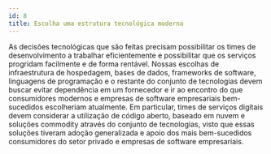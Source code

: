 ```yaml
---
id: 8
title: Escolha uma estrutura tecnológica moderna
---
```


As decisões tecnológicas que são feitas precisam possibilitar os times de desenvolvimento a trabalhar eficientemente e possibilitar que os serviços progridam facilmente e de forma rentável. Nossas escolhas de infraestrutura de hospedagem, bases de dados, frameworks de software, linguagens de programação e o restante do conjunto de tecnologias devem buscar evitar dependência em um fornecedor e ir ao encontro do que consumidores modernos e empresas de software empresariais bem-sucedidos escolheriam atualmente. Em particular, times de serviços digitais devem considerar a utilização de código aberto, baseado em nuvem e soluções commodity através do conjunto de tecnologias, visto que essas soluções tiveram adoção generalizada e apoio dos mais bem-sucedidos consumidores do setor privado e empresas de software empresariais.

<!--
#### checklist
1. Choose software frameworks that are commonly used by private-sector companies creating similar services
2. To the extent practical, ensure that software can be deployed on a variety of commodity hardware types
3. Ensure that each project has easy to understand instructions for setting up a local development environment, and that team members can be quickly added or removed from projects
4. Consider open source software solutions at all layers of the stack

#### key questions
- What is your development stack and why did you choose it?
- What database(s) are you using and why did you choose them?
- How long does it take for a new team member to set up a local development environment?
-->